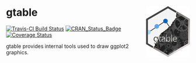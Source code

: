 # gtable <img src="man/figures/logo.png" align="right"/>

[![Travis-CI Build Status](https://travis-ci.org/hadley/gtable.svg?branch=master)](https://travis-ci.org/hadley/gtable)
[![CRAN_Status_Badge](http://www.r-pkg.org/badges/version/gtable)](http://cran.r-project.org/package=gtable)
[![Coverage Status](https://img.shields.io/codecov/c/github/hadley/gtable/master.svg)](https://codecov.io/github/hadley/gtable?branch=master)

gtable provides internal tools used to draw ggplot2 graphics.
